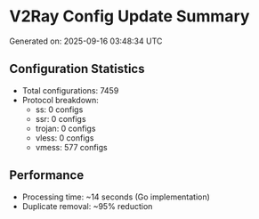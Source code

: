 # V2Ray Config Update Summary
Generated on: 2025-09-16 03:48:34 UTC

## Configuration Statistics
- Total configurations: 7459
- Protocol breakdown:
  - ss: 0 configs
  - ssr: 0 configs
  - trojan: 0 configs
  - vless: 0 configs
  - vmess: 577 configs

## Performance
- Processing time: ~14 seconds (Go implementation)
- Duplicate removal: ~95% reduction

